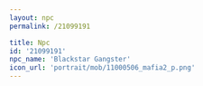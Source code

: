 ```yaml
---
layout: npc
permalink: /21099191

title: Npc
id: '21099191'
npc_name: 'Blackstar Gangster'
icon_url: 'portrait/mob/11000506_mafia2_p.png'
---
```

